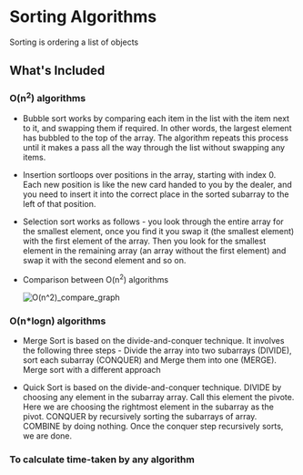 # Sorting Algorithms

 Sorting is ordering a list of objects


## What's Included

### O(n<sup>2</sup>) algorithms

- Bubble sort works by comparing each item in the list with the item next to it, and swapping them if required. In other words, the largest element has bubbled to the top of the array. The algorithm repeats this process until it makes a pass all the way through the list without swapping any items.

- Insertion sortloops over positions in the array, starting with index 0. Each new position is like the new card handed to you by the dealer, and you need to insert it into the correct place in the sorted subarray to the left of that position.

- Selection sort works as follows - you look through the entire array for the smallest element, once you find it you swap it (the smallest element) with the first element of the array. Then you look for the smallest element in the remaining array (an array without the first element) and swap it with the second element and so on.

- Comparison between O(n<sup>2</sup>) algorithms

   ![O(n^2)_compare_graph](https://user-images.githubusercontent.com/47852407/92424063-e3f88d80-f1a0-11ea-820d-38543fc792df.png)

### O(n*logn) algorithms

- Merge Sort is based on the divide-and-conquer technique. It involves the following three steps - Divide the array into two subarrays (DIVIDE), sort each subarray (CONQUER) and Merge them into one (MERGE). Merge sort with a different approach

- Quick Sort is based on the divide-and-conquer technique. DIVIDE by choosing any element in the subarray array. Call this element the pivote. Here we are choosing the rightmost element in the subarray as the pivot. CONQUER by recursively sorting the subarrays of array. COMBINE by doing nothing. Once the conquer step recursively sorts, we are done.
  
### To calculate time-taken by any algorithm

